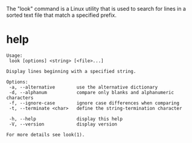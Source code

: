 The "look" command is a Linux utility that is used to search for lines in a sorted text file that match a specified prefix.

# help 
```
Usage:
 look [options] <string> [<file>...]

Display lines beginning with a specified string.

Options:
 -a, --alternative        use the alternative dictionary
 -d, --alphanum           compare only blanks and alphanumeric characters
 -f, --ignore-case        ignore case differences when comparing
 -t, --terminate <char>   define the string-termination character

 -h, --help               display this help
 -V, --version            display version

For more details see look(1).
```
